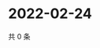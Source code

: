 # 2022-02-24

共 0 条

<!-- BEGIN WEIBO -->
<!-- 最后更新时间 Thu Feb 24 2022 12:15:03 GMT+0800 (China Standard Time) -->

<!-- END WEIBO -->
